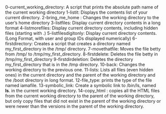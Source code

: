 0-current_working_directory: A script that prints the absolute path name of the current working directory
1-listit: Displays the contents list of your current directory.
2-bring_me_home : Changes the working directory to the user’s home directory
3-listfiles: Display current directory contents in a long format
4-listmorefiles: Display current directory contents, including hidden files (starting with .)
5-listfilesdigitonly: Display current directory contents.(Long Format, with user and group IDs displayed numerically)
6-firstdirectory: Creates a script that creates a directory named my_first_directory in the /tmp/ directory.
7-movethatfile: Moves the file betty from /tmp/ to /tmp/my_first_directory.
8-firstdelete: Deletes the file betty in /tmp/my_first_directory
9-firstdirdeletion: Deletes the directory my_first_directory that is in the /tmp directory.
10-back:  Changes the working directory to the previous one.
11-lists: Lists all files (even hidden ones) in the current directory and the parent of the working directory and the /boot directory in long format.
12-file_type: prints the type of the file named iamafile.
13-symbolic_link: Create a symbolic link to /bin/ls, named __ls__. in the current working directory.
14-copy_html : copies all the HTML files from the current working directory to the parent of the working directory, but only copy files that did not exist in the parent of the working directory or were newer than the versions in the parent of the working directory.
